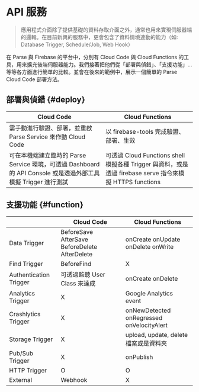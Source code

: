 # API 服務

> 應用程式介面除了提供基礎的資料存取介面之外，通常也用來實現伺服器端的邏輯。在目前新興的服務中，更會包含了資料情境連動的能力（如: Database Trigger, Schedule/Job, Web Hook）

在 Parse 與 Firebase 的平台中，分別有 Cloud Code 與 Cloud Functions 的工具，用來擴充後端伺服器能力。我們接著把他們從「部署與偵錯」、「支援功能」...等等各方面進行簡單的比較。並會在後來的範例中，展示一個簡單的 Parse Cloud Code 部署方法。

## 部署與偵錯 {#deploy}

| Cloud Code | Cloud Functions |
| --- | --- |
| 需手動進行驗證、部署，並重啟 Parse Service 來作動 Cloud Code | 以 firebase-tools 完成驗證、部署、生效 |
| 可在本機端建立臨時的 Parse Service 環境，可透過 Dashboard 的 API Console 或是透過外部工具模擬 Trigger 進行測試 | 可透過 Cloud Functions shell 模擬各種 Trigger 與資料，或是透過 firebase serve 指令來模擬 HTTPS functions |

## 支援功能 {#function}

|  | Cloud Code | Cloud Functions |
| --- | --- | --- |
| Data Trigger | BeforeSave AfterSave BeforeDelete AfterDelete | onCreate onUpdate onDelete onWrite |
| Find Trigger | BeforeFind | X |
| Authentication Trigger | 可透過監聽 User Class 來達成 | onCreate onDelete |
| Analytics Trigger | X | Google Analytics event |
| Crashlytics Trigger | X | onNewDetected onRegressed onVelocityAlert |
| Storage Trigger | X | upload, update, delete 檔案或是資料夾 |
| Pub/Sub Trigger | X | onPublish |
| HTTP Trigger | O | O |
| External | Webhook | X |

